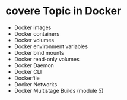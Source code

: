 # covere Topic in Docker
 - Docker images
 - Docker containers
 - Docker volumes
 - Docker environment variables
 - Docker bind mounts
 - Docker read-only volumes
 - Docker Daemon
 - Docker CLI
 - Dockerfile
 - Docker Networks
 - Docker Multistage Builds (module 5)
